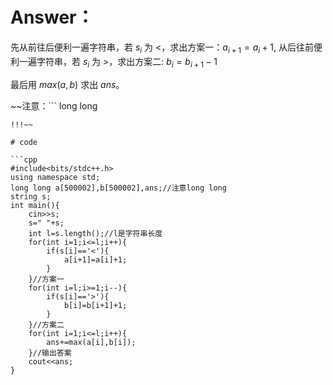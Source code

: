# Answer：
先从前往后便利一遍字符串，若 $s_i$ 为 <，求出方案一：$a_{i+1}=a_i+1$,
从后往前便利一遍字符串，若 $s_i$ 为 >，求出方案二: $b_i=b_{i+1}-1$

最后用 $max(a,b)$ 求出 $ans$。

~~注意：```
long long
```
!!!~~

# code

```cpp
#include<bits/stdc++.h>
using namespace std;
long long a[500002],b[500002],ans;//注意long long
string s;
int main(){
	cin>>s;
    s=" "+s;
	int l=s.length();//l是字符串长度 
    for(int i=1;i<=l;i++){
        if(s[i]=='<'){
        	a[i+1]=a[i]+1;
        }
	}//方案一
    for(int i=l;i>=1;i--){
		if(s[i]=='>'){
	   		b[i]=b[i+1]+1;
		}
	}//方案二
    for(int i=1;i<=l;i++){
    	ans+=max(a[i],b[i]);
    }//输出答案 
    cout<<ans;
}
```
